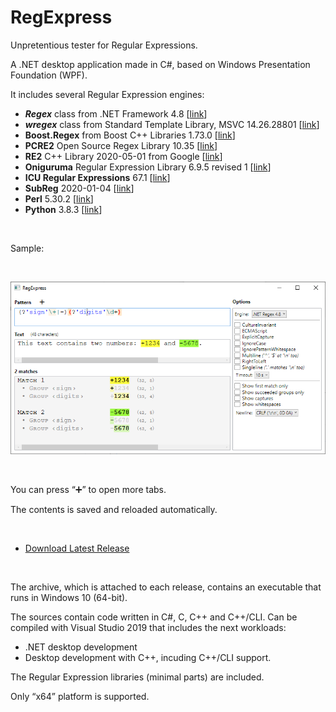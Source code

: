 # RegExpress
Unpretentious tester for Regular Expressions.

A .NET desktop application made in C#, based on Windows Presentation Foundation (WPF).

It includes several Regular Expression engines:

* **_Regex_** class from .NET Framework 4.8 \[[link](https://docs.microsoft.com/en-us/dotnet/api/system.text.regularexpressions.regex?view=netframework-4.8)\]
* **_wregex_** class from Standard Template Library, MSVC 14.26.28801 \[[link](https://docs.microsoft.com/en-us/cpp/standard-library/regex)\]
* **Boost.Regex** from Boost C++ Libraries 1.73.0 \[[link](https://www.boost.org/doc/libs/1_73_0/libs/regex/doc/html/index.html)\]
* **PCRE2** Open Source Regex Library 10.35 \[[link](https://pcre.org/)\]
* **RE2** C++ Library 2020-05-01 from Google \[[link](https://github.com/google/re2)\]
* **Oniguruma** Regular Expression Library 6.9.5 revised 1 \[[link](https://github.com/kkos/oniguruma)\]
* **ICU Regular Expressions** 67.1 \[[link](http://site.icu-project.org/)\]
* **SubReg** 2020-01-04 \[[link](https://github.com/mattbucknall/subreg)\]
* **Perl** 5.30.2 \[[link](http://strawberryperl.com/)\]
* **Python** 3.8.3 \[[link](https://www.python.org/)\]

<br/>

Sample:

<br/>


![Screenshot of RegExpress](Misc/Screenshot2.png)

<br/>

You can press “➕” to open more tabs.

The contents is saved and reloaded automatically.

<br/>

* [Download Latest Release](https://github.com/Viorel/RegExpress/releases)

<br/>

The archive, which is attached to each release, contains an executable that runs in Windows 10 (64-bit).

The sources contain code written in C#, C, C++ and C++/CLI. Can be compiled with Visual Studio 2019 that includes the next workloads:

* .NET desktop development
* Desktop development with C++, incuding C++/CLI support.

The Regular Expression libraries (minimal parts) are included.

Only “x64” platform is supported.

<br/>
